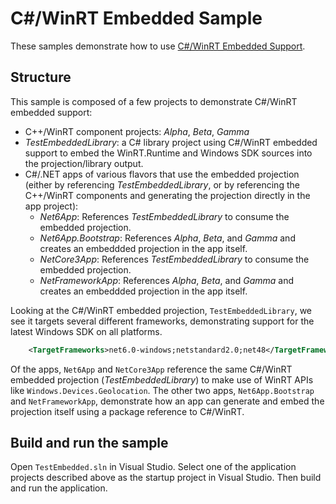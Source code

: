 # C#/WinRT Embedded Sample

These samples demonstrate how to use [C#/WinRT Embedded Support](../../../docs/embedded.md).

## Structure

This sample is composed of a few projects to demonstrate C#/WinRT embedded support:

- C++/WinRT component projects: *Alpha*, *Beta*, *Gamma*
- *TestEmbeddedLibrary*: a C# library project using C#/WinRT embedded support to embed the WinRT.Runtime and Windows SDK sources into the projection/library output.
- C#/.NET apps of various flavors that use the embedded projection (either by referencing *TestEmbeddedLibrary*, or by referencing the C++/WinRT components and generating the projection directly in the app project):
    - *Net6App*: References *TestEmbeddedLibrary* to consume the embedded projection.
    - *Net6App.Bootstrap*: References *Alpha*, *Beta*, and *Gamma* and creates an embeddded projection in the app itself.
    - *NetCore3App*: References *TestEmbeddedLibrary* to consume the embedded projection.
    - *NetFrameworkApp*: References *Alpha*, *Beta*, and *Gamma* and creates an embeddded projection in the app itself.

Looking at the C#/WinRT embedded projection, `TestEmbeddedLibrary`, we see it targets several different frameworks, 
demonstrating support for the latest Windows SDK on all platforms. 

```xml
    <TargetFrameworks>net6.0-windows;netstandard2.0;net48</TargetFrameworks>
```

Of the apps,  `Net6App` and `NetCore3App` reference the same C#/WinRT embedded projection (*TestEmbeddedLibrary*) to make use of WinRT APIs 
like `Windows.Devices.Geolocation`. The other two apps, `Net6App.Bootstrap` and `NetFrameworkApp`, demonstrate how an app can generate and embed the projection itself using a package reference to C#/WinRT.

## Build and run the sample

Open `TestEmbedded.sln` in Visual Studio. Select one of the application projects described above as the startup project in Visual Studio. Then build and run the application.
